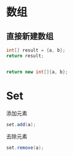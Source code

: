 # 数组

## 直接新建数组

```java
int[] result = {a, b};
return result;


return new int[]{a, b};
```



# Set

添加元素

```java
set.add(a);
```

去除元素

```java
set.remove(a);
```

